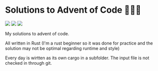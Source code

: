 # Solutions to Advent of Code 🎄🎄🎄

![](https://img.shields.io/badge/day%20📅-8-blue) ![](https://img.shields.io/badge/stars%20⭐-8-yellow) ![](https://img.shields.io/badge/days%20completed-4-red)

My solutions to advent of code.

All written in Rust (I'm a rust beginner so it was done for practice and the solution may not be optimal regarding runtime and style)

Every day is wirtten as its own cargo in a subfolder. The input file is not checked in through git.
